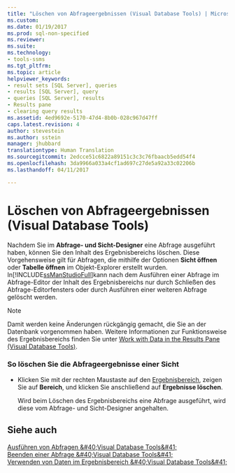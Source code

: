 ```yaml
---
title: "Löschen von Abfrageergebnissen (Visual Database Tools) | Microsoft-Dokumentation"
ms.custom: 
ms.date: 01/19/2017
ms.prod: sql-non-specified
ms.reviewer: 
ms.suite: 
ms.technology:
- tools-ssms
ms.tgt_pltfrm: 
ms.topic: article
helpviewer_keywords:
- result sets [SQL Server], queries
- results [SQL Server], query
- queries [SQL Server], results
- Results pane
- clearing query results
ms.assetid: 4ed9692e-5170-47d4-8b0b-028c967d47ff
caps.latest.revision: 4
author: stevestein
ms.author: sstein
manager: jhubbard
translationtype: Human Translation
ms.sourcegitcommit: 2edcce51c6822a89151c3c3c76fbaacb5edd54f4
ms.openlocfilehash: 3da9966a033a4cf1ad697c27de5a92a33c02206b
ms.lasthandoff: 04/11/2017

---
```

# <a name="clear-query-results-visual-database-tools"></a>Löschen von Abfrageergebnissen (Visual Database Tools)
Nachdem Sie im **Abfrage- und Sicht-Designer** eine Abfrage ausgeführt haben, können Sie den Inhalt des Ergebnisbereichs löschen. Diese Vorgehensweise gilt für Abfragen, die mithilfe der Optionen **Sicht öffnen** oder **Tabelle öffnen** im Objekt-Explorer erstellt wurden. In[!INCLUDE[ssManStudioFull](../../includes/ssmanstudiofull_md.md)]kann nach dem Ausführen einer Abfrage im Abfrage-Editor der Inhalt des Ergebnisbereichs nur durch Schließen des Abfrage-Editorfensters oder durch Ausführen einer weiteren Abfrage gelöscht werden.  
  
> [!NOTE]  
> Damit werden keine Änderungen rückgängig gemacht, die Sie an der Datenbank vorgenommen haben. Weitere Informationen zur Funktionsweise des Ergebnisbereichs finden Sie unter [Work with Data in the Results Pane &#40;Visual Database Tools&#41;](../../ssms/visual-db-tools/work-with-data-in-the-results-pane-visual-database-tools.md).  
  
### <a name="to-clear-query-results-of-a-view"></a>So löschen Sie die Abfrageergebnisse einer Sicht  
  
-   Klicken Sie mit der rechten Maustaste auf den [Ergebnisbereich](../../ssms/visual-db-tools/results-pane-visual-database-tools.md), zeigen Sie auf **Bereich**, und klicken Sie anschließend auf **Ergebnisse löschen**.  
  
    Wird beim Löschen des Ergebnisbereichs eine Abfrage ausgeführt, wird diese vom Abfrage- und Sicht-Designer angehalten.  
  
## <a name="see-also"></a>Siehe auch  
[Ausführen von Abfragen &amp;#40;Visual Database Tools&amp;#41;](../../ssms/visual-db-tools/run-queries-visual-database-tools.md)  
[Beenden einer Abfrage &amp;#40;Visual Database Tools&amp;#41;](../../ssms/visual-db-tools/stop-a-query-visual-database-tools.md)  
[Verwenden von Daten im Ergebnisbereich &amp;#40;Visual Database Tools&amp;#41;](../../ssms/visual-db-tools/work-with-data-in-the-results-pane-visual-database-tools.md)  
  

